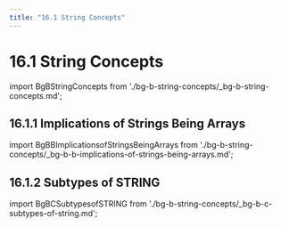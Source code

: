 ```yaml
---
title: "16.1 String Concepts"
---
```


# 16.1 String Concepts

import BgBStringConcepts from './bg-b-string-concepts/_bg-b-string-concepts.md';

<BgBStringConcepts />

## 16.1.1 Implications of Strings Being Arrays

import BgBBImplicationsofStringsBeingArrays from './bg-b-string-concepts/_bg-b-b-implications-of-strings-being-arrays.md';

<BgBBImplicationsofStringsBeingArrays />

## 16.1.2 Subtypes of STRING

import BgBCSubtypesofSTRING from './bg-b-string-concepts/_bg-b-c-subtypes-of-string.md';

<BgBCSubtypesofSTRING />

